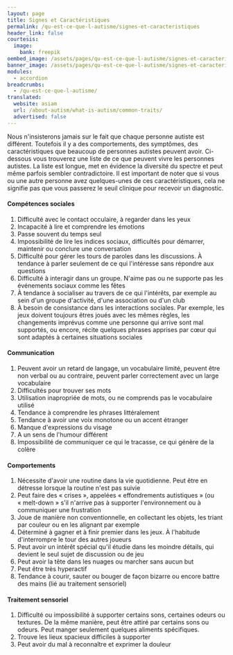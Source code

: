 ```yaml
---
layout: page
title: Signes et Caractéristiques
permalink: /qu-est-ce-que-l-autisme/signes-et-caracteristiques
header_link: false
courtesis:
  image:
    bank: freepik
oembed_image: /assets/pages/qu-est-ce-que-l-autisme/signes-et-caracteristiques/opengraph.jpg
banner_image: /assets/pages/qu-est-ce-que-l-autisme/signes-et-caracteristiques/banner.jpg
modules:
  - accordion
breadcrumbs:
  - /qu-est-ce-que-l-autisme/
translated:
  website: asiam
  url: /about-autism/what-is-autism/common-traits/
  advertised: false
---
```



Nous n'insisterons jamais sur le fait que chaque personne autiste est différent. Toutefois il y a des comportements, des symptômes, des caractéristiques que beaucoup de personnes autistes peuvent avoir.
Ci-dessous vous trouverez une liste de ce que peuvent vivre les personnes autistes.
La liste est longue, met en évidence la diversité du spectre et peut même parfois sembler contradictoire.
Il est important de noter que si vous ou une autre personne avez quelques-unes de ces caractéristiques, cela ne signifie pas que vous passerez le seuil clinique pour recevoir un diagnostic.



<amp-accordion animate expand-single-section disable-session-states>
 <section expanded>
  <h4><span></span>Compétences sociales</h4>
  <div>
<ol>
 <li>Difficulté avec le contact occulaire, à regarder dans les yeux</li>
 <li>Incapacité à lire et comprendre les émotions</li>
 <li>Passe souvent du temps seul</li>
 <li>Impossibilité de lire les indices sociaux, difficultés pour démarrer, maintenir ou conclure une conversation</li>
 <li>Difficulté pour gérer les tours de paroles dans les discussions. À tendance à parler seulement de ce qui l'intéresse sans répondre aux questions</li>
 <li>Difficulté à interagir dans un groupe. N'aime pas ou ne supporte pas les événements sociaux comme les fêtes</li>
 <li>À tendance à socialiser au travers de ce qui l'intérêts, par exemple au sein d'un groupe d'activité, d'une association ou d'un club</li>
 <li>À besoin de consistance dans les interactions sociales. Par exemple, les jeux doivent toujours êtres joués avec les mêmes règles, les changements imprévus comme une personne qui arrive sont mal supportés, ou encore, récite quelques phrases
apprises par cœur qui sont adaptés à certaines situations sociales</li>
</ol>
  </div>
 </section>
 <section>
  <h4><span></span>Communication</h4>
  <div>
<ol>
 <li>Peuvent avoir un retard de langage, un vocabulaire limité, peuvent être non verbal ou au contraire, peuvent parler correctement avec un large vocabulaire</li>
 <li>Difficultés pour trouver ses mots</li>
 <li>Utilisation inapropriée de mots, ou ne comprends pas le vocabulaire utilisé</li>
 <li>Tendance à comprendre les phrases littéralement</li>
 <li>Tendance à avoir une voix monotone ou un accent étranger</li>
 <li>Manque d'expressions du visage</li>
 <li>A un sens de l'humour différent</li>
 <li>Impossibilité de communiquer ce qui le tracasse, ce qui génère de la colère</li>
</ol>
  </div>
 </section>
 <section>
  <h4><span></span>Comportements</h4>
  <div>
<ol>
 <li>Nécessite d'avoir une routine dans la vie quotidienne. Peut être en détresse lorsque la routine n'est pas suivie</li>
 <li>Peut faire des «&nbsp;crises&nbsp;», appelées «&nbsp;effondrements autistiques&nbsp;» (ou «&nbsp;melt-down&nbsp;» s'il n'arrive pas à supporter l'environnement ou à communiquer une frustration</li>
 <li>Joue de manière non conventionnelle, en collectant les objets, les triant par couleur ou en les alignant par exemple</li>
 <li>Déterminé à gagner et à finir premier dans les jeux. À l'habitude d'interrompre le tour des autres joueurs</li>
 <li>Peut avoir un intérêt spécial qu'il étudie dans les moindre détails, qui devient le seul sujet de discussion ou de jeu</li>
 <li>Peut avoir la tête dans les nuages ou marcher sans aucun but</li>
 <li>Peut être très hyperactif</li>
 <li>Tendance à courir, sauter ou bouger de façon bizarre ou encore battre des mains (lié au traitement sensoriel)</li>
</ol>
  </div>
 </section>
 <section>
  <h4><span></span>Traitement sensoriel</h4>
  <div>
<ol>
 <li>Difficulté ou impossibilité à supporter certains sons, certaines odeurs ou textures. De la même manière, peut être attiré par certains sons ou odeurs. Peut manger seulement quelques aliments spécifiques.</li>
 <li>Trouve les lieux spacieux difficiles à supporter</li>
 <li>Peut avoir du mal à reconnaître et exprimer la douleur</li>
</ol>
  </div>
 </section>
</amp-accordion>

